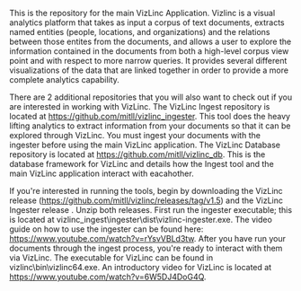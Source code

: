 This is the repository for the main VizLinc Application.  Vizlinc is a visual analytics platform that takes as input a corpus of text documents, extracts named entities (people, locations, and organizations) and the relations between those entites from the documents, and allows a user to explore the information contained in the documents from both a high-level corpus view point and with respect to more narrow queries.  It provides several different visualizations of the data that are linked together in order to provide a more complete analytics capability.

There are 2 additional repositories that you will also want to check out if you are interested in working with VizLinc.
The VizLinc Ingest repository is located at https://github.com/mitll/vizlinc_ingester.  This tool does the heavy lifting analytics to extract information from your documents so that it can be explored through VizLinc.  You must ingest your documents with the ingester before using the main VizLinc application.
The VizLinc Database repository is located at https://github.com/mitll/vizlinc_db.  This is the database framework for VizLinc and details how the Ingest tool and the main VizLinc application interact with eacahother.

If you're interested in running the tools, begin by downloading the VizLinc release (https://github.com/mitll/vizlinc/releases/tag/v1.5) and the VizLinc Ingester release .  Unzip both releases.  First run the ingester executable; this is located at vizlinc_ingest\ingester\dist\vizlinc-ingester.exe.  The video guide on how to use the ingester can be found here: https://www.youtube.com/watch?v=rYsvVBLd3tw.  After you have run your documents through the ingest process, you're ready to interact with them via VizLinc.  The executable for VizLinc can be found in vizlinc\bin\vizlinc64.exe.  An introductory video for VizLinc is located at https://www.youtube.com/watch?v=6W5DJ4DoG4Q. 





